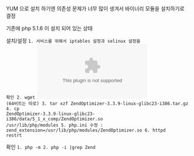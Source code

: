 
YUM 으로 설치 하기엔 의존성 문제가 너무 많이 생겨서 바이너리 모듈을 설치하기로 결정

기존에 php 5.1.6 이 설치 되어 있는 상태 

설치/설정
<code>1. 서비스를 위해서 iptables 설정과 selinux 설정을 확인
2. wget ![](http://downloads.zend.com/optimizer/3.3.9/ZendOptimizer-3.3.9-linux-glibc23-i386.tar.gz) (64비트는 따로)
3. tar xzf ZendOptimizer-3.3.9-linux-glibc23-i386.tar.gz
4. cp ZendOptimizer-3.3.9-linux-glibc23-i386/data/5_1_x_comp/ZendOptimizer.so /usr/lib/php/modules
5. php.ini 수정 : zend_extension=/usr/lib/php/modules/ZendOptimizer.so
6. httpd restrt</code>

확인
<code>1. php -m
2. php -i |grep Zend
</code>